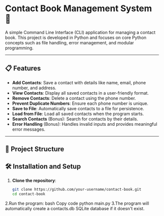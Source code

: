 # Contact Book Management System 📒

A simple Command Line Interface (CLI) application for managing a contact book. This project is developed in Python and focuses on core Python concepts such as file handling, error management, and modular programming.

---

## 📋 Features
- **Add Contacts**: Save a contact with details like name, email, phone number, and address.
- **View Contacts**: Display all saved contacts in a user-friendly format.
- **Remove Contacts**: Delete a contact using the phone number.
- **Prevent Duplicate Numbers**: Ensure each phone number is unique.
- **Save to File**: Automatically save contacts to a file for persistence.
- **Load from File**: Load all saved contacts when the program starts.
- **Search Contacts** (Bonus): Search for contacts by their details.
- **Error Handling** (Bonus): Handles invalid inputs and provides meaningful error messages.

---

## 📂 Project Structure

## 🛠️ Installation and Setup
1. **Clone the repository**:
   ```bash
   git clone https://github.com/your-username/contact-book.git
   cd contact-book
2.Run the program:
bash
Copy code
python main.py
3.The program will automatically create a contacts.db SQLite database if it doesn't exist.
